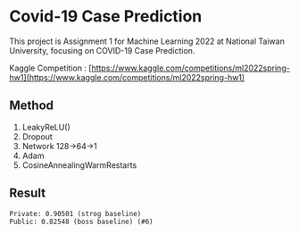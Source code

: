# Covid-19 Case Prediction
This project is Assignment 1 for Machine Learning 2022 at National Taiwan University, focusing on COVID-19 Case Prediction.

Kaggle Competition : [https://www.kaggle.com/competitions/ml2022spring-hw1](https://www.kaggle.com/competitions/ml2022spring-hw1)

## Method
1. LeakyReLU()
2. Dropout
3. Network 128->64->1
4. Adam
5. CosineAnnealingWarmRestarts

## Result
```
Private: 0.90501 (strog baseline)
Public: 0.82548 (boss baseline) (#6)
```
